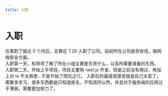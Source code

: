 ```yaml
---
title: 入职
---
```


# 入职

在离职了接近 5 个月后，总算在 7.20 入职了公司。目前所在公司是奇安信，做网络安全方面。  
入职第一天，和导师了解了所在小组主要是负责什么，以及所需要准备的东西。
入职第二天，开始上手项目，项目主要用 nest.js 开发，但是之前没有用过，再加上对 ts 不太熟悉...于是开始了爬坑之行。
入职后的最直观感受就是自己太菜了，需要多学习，很多东西都是只知道皮毛，不知其所以然。并且对于服务端的应用过于薄弱，需要更加努力了。
